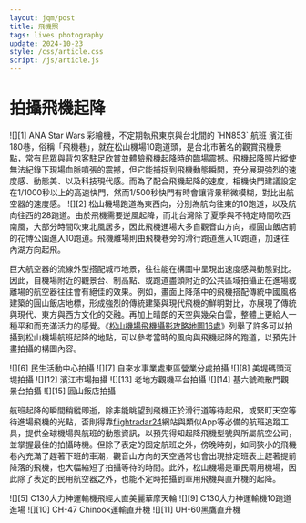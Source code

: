 ```yaml
---
layout: jqm/post
title: 飛機照
tags: lives photography
update: 2024-10-23
style: /css/article.css
script: /js/article.js
---
```

# 拍攝飛機起降

<span class="gallery float-left">
    ![][1]
    ANA Star Wars 彩繪機，不定期執飛東京與台北間的 `HN853` 航班
</span>
濱江街180巷，俗稱「飛機巷」，就在松山機場10跑道頭，是台北市著名的觀賞飛機景點，常有民眾與背包客駐足欣賞並體驗飛機起降時的臨場震撼。飛機起降照片縱使無法紀錄下現場血脈噴張的震撼，但它能捕捉到飛機動態瞬間，充分展現強烈的速度感、動態美、以及科技現代感。而為了配合飛機起降的速度，相機快門建議設定在1/1000秒以上的高速快門，然而1/500秒快門有時會讓背景稍微模糊，對比出航空器的速度感。

<span class="gallery float-right">
    ![][2]
</span>
松山機場跑道為東西向，分別為航向往東的10跑道，以及航向往西的28跑道。由於飛機需要逆風起降，而北台灣除了夏季與不特定時間吹西南風，大部分時間吹東北風居多，因此飛機進場大多自觀音山方向，經圓山飯店前的花博公園進入10跑道。飛機離場則由飛機巷旁的滑行跑道進入10跑道，加速往內湖方向起飛。

巨大航空器的流線外型搭配城市地景，往往能在構圖中呈現出速度感與動態對比。因此，自機場附近的觀景台、制高點、或跑道盡頭附近的公共區域拍攝正在進場或離場的航空器往往會有絕佳的效果。例如，畫面上降落中的飛機搭配傳統中國風格建築的圓山飯店地標，形成強烈的傳統建築與現代飛機的鮮明對比，亦展現了傳統與現代、東方與西方文化的交融。再加上晴朗的天空與幾朵白雲，整體上更給人一種平和而充滿活力的感覺。《[松山機場飛機攝影攻略地圖16處][4]》列舉了許多可以拍攝到松山機場航班起降的地點，可以參考當時的風向與飛機起降的跑道，以預先計畫拍攝的構圖內容。

<span class="gallery">
    ![][6]
    民生活動中心拍攝
    ![][7]
    自來水事業處東區營業分處拍攝
    ![][8]
    美堤碼頭河堤拍攝
    ![][12]
    濱江市場拍攝
    ![][13]
    老地方觀機平台拍攝
    ![][14]
    基六號疏散門觀景台拍攝
    ![][15]
    圓山飯店拍攝
</span>

航班起降的瞬間稍縱即逝，除非能眺望到飛機正於滑行道等待起飛，或緊盯天空等待進場飛機的光點，否則得靠[flightradar24][3]網站與類似App等必備的航班追蹤工具，提供全球機場與航班的動態資訊，以預先得知起降飛機型號與所屬航空公司，並掌握最佳的拍攝時機。但除了表定的固定航班之外，傍晚時刻，如同狹小的飛機巷內充滿了趕著下班的車潮，觀音山方向的天空通常也會出現排定班表上趕著提前降落的飛機，也大幅縮短了拍攝等待的時間。此外，松山機場是軍民兩用機場，因此除了表定的民用航空器之外，也能不定時拍攝到軍用飛機與直升機的起降。

<span class="gallery">
    ![][5]
    C130大力神運輸機飛經大直美麗華摩天輪
    ![][9]
    C130大力神運輸機10跑道進場
    ![][10]
    CH-47 Chinook運輸直升機
    ![][11]
    UH-60黑鷹直升機
</span>

[1]: https://www.newspeople.com.tw/wp-content/uploads/20160416225724_84-752x440.jpg "Star Wars彩繪機"
[2]: https://icrvb3jy.xinmedia.com/solomo/article/D/F/8/DF8BD8AF-E226-2F48-1443-E9ABA84ACC06.jpg "松山機場跑道圖與拍攝飛機熱點"
[3]: https://www.flightradar24.com/ "Live Flight Tracker"
[4]: https://photoexp.com.tw/topics/3422/tsaairport/ "松山機場飛機攝影攻略地圖16處"
[5]: https://lh3.googleusercontent.com/pw/AP1GczPPh8blJpVAzXWMcD0TkwBIPb9vdKfj6A4ey5KCQURqlulSNth1aMcvFKcIPP4Dm2_0im7-5ncLZtRJDz0C1mmAX2so9FRTI6eptHVfxoXnfZOZN9_emb-JXa12YNQyT2l57X6M2ZO1K97YDs9yiITt=w1636-h923-s-no-gm "C130大力神運輸機"
[6]: https://lh3.googleusercontent.com/pw/AP1GczN8uubu9sBRUtTcGeLVbgBjjxuQJf2uUoGRfPJXol3QDTqUdtcom9fbKwQegMc0DB07J2T4URgc16eXvCTTZJhk2U4Abz4r9JcDJ9Xol1xvSyaVsR0WVAfI_-EuP6HdM5jPpHGkWzM947xLX-qGNyLh=w1638-h923-s-no-gm "易斯達航空Boeing 737"
[7]: https://lh3.googleusercontent.com/pw/AP1GczNJSGo2ZUl4lJQHDiWLzUa1uxC3U-pbR__6AWZzb5fEXOIx_rupIxblaAuyJPUs3wOMxX1kgMGslx1BtouE-eQuQvUQjiQkHf7oMs2dqd7bWgkEW-x5u34s5xhn9YmoWkudZF0HIe4Jx44oeR0M5UXK=w1634-h923-s-no-gm "日亞航B787-9"
[8]: https://lh3.googleusercontent.com/pw/AP1GczOAWY_dfykefZWe7uXNcSTZj_Q5Bs1YVOL0_mhYSAlWibiszishM9rH6le0lsxCvkR9aguqFy8QdHPEZwVvbFns-Wfk-TjSgRrOBeorJf-XFv1XnAlhhnvEefD43auMSOSttOqUSs19ghfZ7gmW9Cgk=w1576-h893-s-no-gm "立榮航空A321"
[9]: https://lh3.googleusercontent.com/pw/AP1GczNsDm8MM0_19op3MQgC_repKS2TnCxR8ck3RkynzLMGF0X313ND4kmLphcEtl0G4iLYSMQnSyWgqHUI9MLetPkc4F72cYP4sg4F6kaed4BCKm49mRhBh24WGkrvPEpI9t25XL3QzzwJrrROlJw_6pLe=w1631-h923-s-no-gm "C130大力神運輸機"
[10]: https://lh3.googleusercontent.com/pw/AP1GczPSNmYpG0Ipg-FTRXmMLUpW6hCr6QCxrNhwn-KBahD4Q-sdRBut_nDahwlFPzEbikuSFLfi2YhRSd3KhoLtizp-Qj_vnyWa_834aStyH7hCcnMjFtL6Rnu_Z-gThSteoSX0zVgcJ8ML02hgvdYY6Neb=w1631-h923-s-no-gm "CH-47 Chinook運輸直升機"
[11]: https://lh3.googleusercontent.com/pw/AP1GczNwGzv1mNr9hESUCp6bUUfsYe-MiDSqwnRTP8mygQGuZcfnk6UI81454N0IitLoVPsL2TmlTSjwwBmzsklYJWQVv5e8Q4Om337kDwpkGS4f2hDeHMQ6t_vobYHmPrqbQF5S_-hJ-gMUFWSszLY-jBP1=w1634-h923-s-no-gm "UH-60黑鷹直升機"
[12]: https://lh3.googleusercontent.com/pw/AP1GczN7YjpSmj78se36XlMGfzyAjvVGbIB97xThtIuDVs41cR8xZgoNcJUrS769vKgM5dJfQk5BH8EeatxbUyn4tG72ksIuiQCQtl8ihv2PtG-NW9lBMwsS1CG5fgfzsUgnc1x6z5Kq39ILc0AXNsT1Dg5a=w1470-h833-s-no-gm "立榮航空A321"
[13]: https://lh3.googleusercontent.com/pw/AP1GczOInaeQBUxCEI_6AqnL89nS0R8eo2EwGEQKnpPIqqZBeBxd6FZHuIhaGpVl4PNV5Txz_LwsXk9yvMETv63tgu6eI95vrCr3cX4w2Xc-Y1uW1mYPu47gQ6Slt2Aexzzizrf-GI9yUU5NPu3ihzDR8MZP=w1584-h893-s-no-gm "中華航空A333"
[14]: https://lh3.googleusercontent.com/pw/AP1GczMl1nwV6G0VfzHVwskFIWwbZPgZC5oho3QwS6TbOcEa3uCJAXd_1bUmzIutg-AQy1hRW_pM0jg-G2WIjk1LFf38eHhzlWQBymZtmtzIyXaOkZOdPL0m4pMrbeluV4-bJ3cpyJpQV_mZBw5QoZSgO9-q=w1444-h818-s-no-gm "中國國際航空A333"
[15]: https://lh3.googleusercontent.com/pw/AP1GczM6UcdCKzAbyWw3vwl1Fk3H4PpEAXWEsoVzgDCzVCbvKChmP0ufkQlHiemevbKZ0ylvzt4y1AQeTa9Kyv_9VD2RikISXbqe4lt6K-K3ECLLyo7oekJGnw_aH_1mA4O2CMLQWQp0hCEROqNXHtfW2UXo=w1435-h923-s-no-gm "中國東方航空A330-300"
